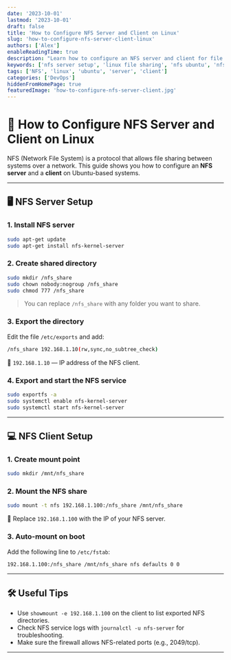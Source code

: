 ```yaml
---
date: '2023-10-01'
lastmod: '2023-10-01'
draft: false
title: 'How to Configure NFS Server and Client on Linux'
slug: 'how-to-configure-nfs-server-client-linux'
authors: ['Alex']
enableReadingTime: true
description: "Learn how to configure an NFS server and client for file sharing in Linux. Step-by-step instructions to install, export, and mount directories over a network using NFS."
keywords: ['nfs server setup', 'linux file sharing', 'nfs ubuntu', 'nfs exports', 'nfs client configuration', 'mount nfs ubuntu', 'linux devops networking']
tags: ['NFS', 'linux', 'ubuntu', 'server', 'client']
categories: ['DevOps']
hiddenFromHomePage: true
featuredImage: 'how-to-configure-nfs-server-client.jpg'
---
```


# 📁 How to Configure NFS Server and Client on Linux

NFS (Network File System) is a protocol that allows file sharing between systems over a network. This guide shows you how to configure an **NFS server** and a **client** on Ubuntu-based systems.

---

## 🖥️ NFS Server Setup

### 1. Install NFS server

```bash
sudo apt-get update
sudo apt-get install nfs-kernel-server
```

### 2. Create shared directory

```bash
sudo mkdir /nfs_share
sudo chown nobody:nogroup /nfs_share
sudo chmod 777 /nfs_share
```

> You can replace `/nfs_share` with any folder you want to share.

### 3. Export the directory

Edit the file `/etc/exports` and add:

```bash
/nfs_share 192.168.1.10(rw,sync,no_subtree_check)
```

📌 `192.168.1.10` — IP address of the NFS client.

### 4. Export and start the NFS service

```bash
sudo exportfs -a
sudo systemctl enable nfs-kernel-server
sudo systemctl start nfs-kernel-server
```

---

## 💻 NFS Client Setup

### 1. Create mount point

```bash
sudo mkdir /mnt/nfs_share
```

### 2. Mount the NFS share

```bash
sudo mount -t nfs 192.168.1.100:/nfs_share /mnt/nfs_share  
```

📌 Replace `192.168.1.100` with the IP of your NFS server.

### 3. Auto-mount on boot

Add the following line to `/etc/fstab`:

```bash
192.168.1.100:/nfs_share /mnt/nfs_share nfs defaults 0 0
```

---

## 🛠️ Useful Tips

- Use `showmount -e 192.168.1.100` on the client to list exported NFS directories.
- Check NFS service logs with `journalctl -u nfs-server` for troubleshooting.
- Make sure the firewall allows NFS-related ports (e.g., 2049/tcp).

---